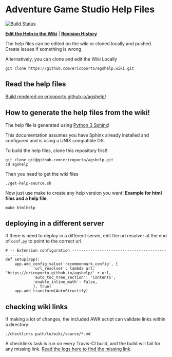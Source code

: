 # Adventure Game Studio Help Files

[![Build Status](https://travis-ci.org/ericoporto/agshelp.svg?branch=master)](https://travis-ci.org/ericoporto/agshelp)

[**Edit the Help in the Wiki**](https://github.com/ericoporto/agshelp/wiki) | [**Revision History**](https://github.com/ericoporto/agshelp/wiki/_history)

The help files can be edited on the wiki or cloned locally and pushed. Create issues if something is wrong.

Alternatively, you can clone and edit the Wiki Locally

    git clone https://github.com/ericoporto/agshelp.wiki.git

## Read the help files

[Build rendered on ericoporto.github.io/agshelp/](https://ericoporto.github.io/agshelp/)

## How to generate the help files from the wiki!

The help file is generated using [Python 3 Sphinx](http://www.sphinx-doc.org/en/master/)!

This documentation assumes you have Sphinx already installed and configured and is using a UNIX compatible OS.

To build the help files, clone this repository first!

    git clone git@github.com:ericoporto/agshelp.git
    cd agshelp

Then you need to get the wiki files

    ./get-help-source.sh

Now just use make to create any help version you want! **Example for html files and a help file**:

    make htmlhelp

## deploying in a different server

If there is need to deploy in a different server, edit the url resolver at the end of `conf.py` to point to the correct url.

    # -- Extension configuration -------------------------------------------------
    def setup(app):
        app.add_config_value('recommonmark_config', {
                'url_resolver': lambda url: 'https://ericoporto.github.io/agshelp/' + url,
                'auto_toc_tree_section': 'Contents',
                'enable_inline_math': False,
                }, True)
        app.add_transform(AutoStructify)

## checking wiki links

If making a lot of changes, the included AWK script can validate links within a directory:

    ./checklinks path/to/wiki/source/*.md

A checklinks task is run on every Travis-CI build, and the build will fail for any missing link. [Read the logs here to find the missing link](https://travis-ci.org/ericoporto/agshelp).

